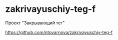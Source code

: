 # zakrivayuschiy-teg-f
Проект "Закрывающий тег"

https://github.com/ntovarnova/zakrivayuschiy-teg-f
